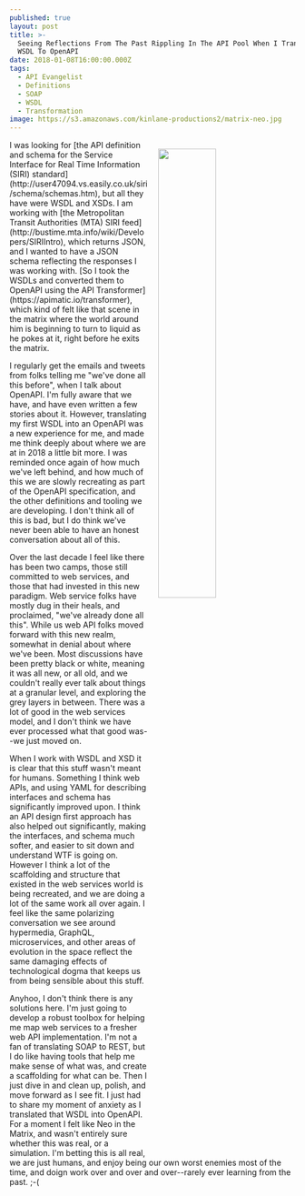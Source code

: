```yaml
---
published: true
layout: post
title: >-
  Seeing Reflections From The Past Rippling In The API Pool When I Translated
  WSDL To OpenAPI
date: 2018-01-08T16:00:00.000Z
tags:
  - API Evangelist
  - Definitions
  - SOAP
  - WSDL
  - Transformation
image: https://s3.amazonaws.com/kinlane-productions2/matrix-neo.jpg
---
```

<p><img src="https://s3.amazonaws.com/kinlane-productions2/matrix-neo.jpg" align="right" width="45%" style="padding: 15px;" /></p>I was looking for [the API definition and schema for the Service Interface for Real Time Information (SIRI) standard](http://user47094.vs.easily.co.uk/siri/schema/schemas.htm), but all they have were WSDL and XSDs. I am working with [the Metropolitan Transit Authorities (MTA) SIRI feed](http://bustime.mta.info/wiki/Developers/SIRIIntro), which returns JSON, and I wanted to have a JSON schema reflecting the responses I was working with. [So I took the WSDLs and converted them to OpenAPI using the API Transformer](https://apimatic.io/transformer), which kind of felt like that scene in the matrix where the world around him is beginning to turn to liquid as he pokes at it, right before he exits the matrix.

I regularly get the emails and tweets from folks telling me "we've done all this before", when I talk about OpenAPI. I'm fully aware that we have, and have even written a few stories about it. However, translating my first WSDL into an OpenAPI was a new experience for me, and made me think deeply about where we are at in 2018 a little bit more. I was reminded once again of how much we've left behind, and how much of this we are slowly recreating as part of the OpenAPI specification, and the other definitions and tooling we are developing. I don't think all of this is bad, but I do think we've never been able to have an honest conversation about all of this.

Over the last decade I feel like there has been two camps, those still committed to web services, and those that had invested in this new paradigm. Web service folks have mostly dug in their heals, and proclaimed, "we've already done all this". While us web API folks moved forward with this new realm, somewhat in denial about where we've been. Most discussions have been pretty black or white, meaning it was all new, or all old, and we couldn't really ever talk about things at a granular level, and exploring the grey layers in between. There was a lot of good in the web services model, and I don't think we have ever processed what that good was--we just moved on.

When I work with WSDL and XSD it is clear that this stuff wasn't meant for humans. Something I think web APIs, and using YAML for describing interfaces and schema has significantly improved upon. I think an API design first approach has also helped out significantly, making the interfaces, and schema much softer, and easier to sit down and understand WTF is going on. However I think a lot of the scaffolding and structure that existed in the web services world is being recreated, and we are doing a lot of the same work all over again. I feel like the same polarizing conversation we see around hypermedia, GraphQL, microservices, and other areas of evolution in the space reflect the same damaging effects of technological dogma that keeps us from being sensible about this stuff.

Anyhoo, I don't think there is any solutions here. I'm just going to develop a robust toolbox for helping me map web services to a fresher web API implementation. I'm not a fan of translating SOAP to REST, but I do like having tools that help me make sense of what was, and create a scaffolding for what can be. Then I just dive in and clean up, polish, and move forward as I see fit. I just had to share my moment of anxiety as I translated that WSDL into OpenAPI. For a moment I felt like Neo in the Matrix, and wasn't entirely sure whether this was real, or a simulation. I'm betting this is all real, we are just humans, and enjoy being our own worst enemies most of the time, and doign work over and over and over--rarely ever learning from the past. ;-(
